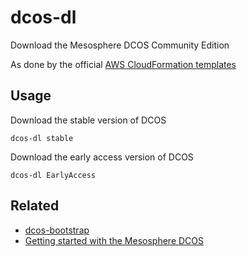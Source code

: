 # dcos-dl

Download the Mesosphere DCOS Community Edition

As done by the official [AWS CloudFormation templates](https://github.com/mlafeldt/dcos-bootstrap/blob/02c603d51ae058cd39317824130c1c126f94784a/cloudformation/stable/single-master.json#L364-L366)

## Usage

Download the stable version of DCOS

    dcos-dl stable

Download the early access version of DCOS

    dcos-dl EarlyAccess

## Related

* [dcos-bootstrap](https://github.com/mlafeldt/dcos-bootstrap)
* [Getting started with the Mesosphere DCOS](https://mlafeldt.github.io/blog/getting-started-with-the-mesosphere-dcos/)

